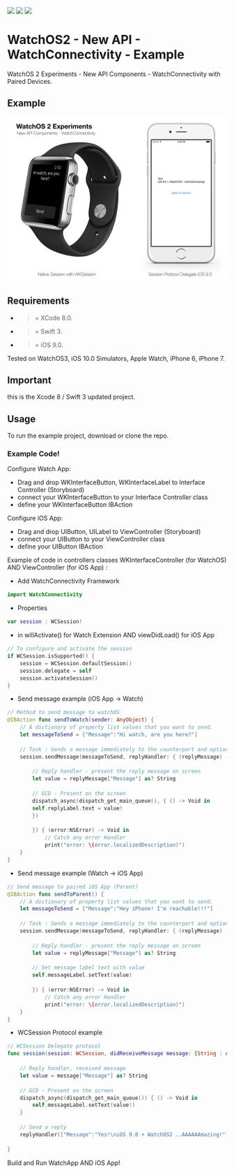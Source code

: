 ![](https://img.shields.io/badge/build-pass-brightgreen.svg?style=flat-square)
![](https://img.shields.io/badge/platform-WatchOS2-ff69b4.svg?style=flat-square)
![](https://img.shields.io/badge/Require-XCode%208-lightgrey.svg?style=flat-square)


# WatchOS2 - New API - WatchConnectivity - Example
WatchOS 2 Experiments - New API Components - WatchConnectivity with Paired Devices.

## Example

![](https://raw.githubusercontent.com/Sweefties/WatchOS2-NewAPI-WatchConnectivity-Example/master/source/Apple_Watch_template-WatchConnectivity.jpg)


## Requirements

- >= XCode 8.0.
- >= Swift 3.
- >= iOS 9.0.

Tested on WatchOS3, iOS 10.0 Simulators, Apple Watch, iPhone 6, iPhone 7.

## Important

this is the Xcode 8 / Swift 3 updated project.

## Usage

To run the example project, download or clone the repo.


### Example Code!


Configure Watch App:

- Drag and drop WKInterfaceButton, WKInterfaceLabel to Interface Controller (Storyboard)
- connect your WKInterfaceButton to your Interface Controller class
- define your WKInterfaceButton IBAction

Configure iOS App:

- Drag and drop UIButton, UILabel to ViewController (Storyboard)
- connect your UIButton to your ViewController class
- define your UIButton IBAction


Example of code in controllers classes WKInterfaceController (for WatchOS) AND ViewController (for iOS App) :

- Add WatchConnectivity Framework

```swift
import WatchConnectivity
```

- Properties

```swift
var session : WCSession!
```

- in willActivate() for Watch Extension AND viewDidLoad() for iOS App

```swift
// To configure and activate the session
if WCSession.isSupported() {
    session = WCSession.defaultSession()
    session.delegate = self
    session.activateSession()
}
```

- Send message example (iOS App -> Watch)

```swift
// Method to send message to watchOS
@IBAction func sendToWatch(sender: AnyObject) {
    // A dictionary of property list values that you want to send.
    let messageToSend = ["Message":"Hi watch, are you here?"]

    // Task : Sends a message immediately to the counterpart and optionally delivers a response
    session.sendMessage(messageToSend, replyHandler: { (replyMessage) -> Void in

        // Reply handler - present the reply message on screen
        let value = replyMessage["Message"] as? String

        // GCD - Present on the screen
        dispatch_async(dispatch_get_main_queue(), { () -> Void in
        self.replyLabel.text = value!
        })

        }) { (error:NSError) -> Void in
            // Catch any error Handler
            print("error: \(error.localizedDescription)")
    }
}
```

- Send message example (Watch -> iOS App)

```swift
// Send message to paired iOS App (Parent)
@IBAction func sendToParent() {
    // A dictionary of property list values that you want to send.
    let messageToSend = ["Message":"Hey iPhone! I'm reachable!!!"]

    // Task : Sends a message immediately to the counterpart and optionally delivers a response
    session.sendMessage(messageToSend, replyHandler: { (replyMessage) -> Void in

        // Reply handler - present the reply message on screen
        let value = replyMessage["Message"] as? String

        // Set message label text with value
        self.messageLabel.setText(value)

        }) { (error:NSError) -> Void in
            // Catch any error Handler
            print("error: \(error.localizedDescription)")
    }
}
```

- WCSession Protocol example

```swift
// WCSession Delegate protocol
func session(session: WCSession, didReceiveMessage message: [String : AnyObject], replyHandler: ([String : AnyObject]) -> Void) {

    // Reply handler, received message
    let value = message["Message"] as? String

    // GCD - Present on the screen
    dispatch_async(dispatch_get_main_queue()) { () -> Void in
        self.messageLabel.setText(value!)
    }

    // Send a reply
    replyHandler(["Message":"Yes!\niOS 9.0 + WatchOS2 ..AAAAAAmazing!"])

}
```


Build and Run WatchApp AND iOS App!
